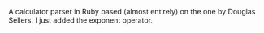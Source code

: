 A calculator parser in Ruby based (almost entirely) on the one
by Douglas Sellers.  I just added the exponent operator.
